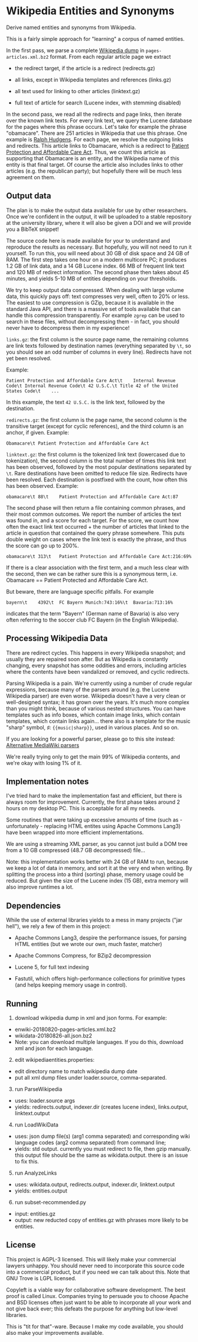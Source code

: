 Wikipedia Entities and Synonyms
===============================

Derive named entities and synonyms from Wikipedia.


This is a fairly simple approach for "learning" a corpus of named entities.

In the first pass, we parse a complete
[Wikipedia dump](http://dumps.wikimedia.org/enwiki/) in
`pages-articles.xml.bz2` format. From each regular article page we extract

* the redirect target, if the article is a redirect (redirects.gz)

* all links, except in Wikipedia templates and references (links.gz)

* all text used for linking to other articles (linktext.gz)

* full text of article for search (Lucene index, with stemming disabled)

In the second pass, we read all the redirects and page links, then iterate over
the known link texts. For every link text, we query the Lucene database for the
pages where this phrase occurs. Let's take for example the phrase "obamacare".
There are 251 articles in Wikipedia that use this phrase. One example is
[Ralph Hudgens](http://en.wikipedia.org/wiki/Ralph_Hudgens). For each page, we
resolve the outgoing links and redirects. This article links to Obamacare,
which is a redirect to [Patient Protection and Affordable Care Act](http://en.wikipedia.org/wiki/Patient_Protection_and_Affordable_Care_Act).
Thus, we count this article as supporting that Obamacare is an entity,
and the Wikipedia name of this entity is that final target. Of course the
article also includes links to other articles (e.g. the republican party);
but hopefully there will be much less agreement on them.


Output data
-----------

The plan is to make the output data available for use by other researchers.
Once we're confident in the output, it will be uploaded to a stable repository at
the university library, where it will also be given a DOI and we will provide
you a BibTeX snippet!

The source code here is made available for your to understand and reproduce the
results as necessary. But hopefully, you will not need to run it yourself.
To run this, you will need about 30 GB of disk space and 24 GB of RAM. The first
step takes one hour on a modern multicore PC; it produces 1.2 GB of link data,
and a 14 GB Lucene index. 66 MB of frequent link text and 120 MB of redirect
information. The second phase then takes about 45 minutes, and yields 5-10 MB
of entities depending on your thresholds.

We try to keep output data compressed. When dealing with large volume data,
this quickly pays off: text compresses very well, often to 20% or less. The
easiest to use compression is GZip, because it is available in the standard
Java API, and there is a massive set of tools available that can handle this
compression transparently.  For example `zgrep` can be used to search in these
files, without decompressing them - in fact, you should never have to
decompress them in my experience!


`links.gz`: the first column is the source page name, the remaining columns are
link texts followed by destination names (everything separated by `\t`, so you
should see an odd number of columns in every line).
Redirects have not yet been resolved.

Example:

    Patient Protection and Affordable Care Act\t	Internal Revenue Code\t	Internal Revenue Code\t	42 U.S.C.\t	Title 42 of the United States Code\t	...

In this example, the text `42 U.S.C.` is the link text, followed by the destination.

`redirects.gz`: the first column is the page name, the second column is the
transitive target (except for cyclic references), and the third column is an anchor, if given.
Example:

    Obamacare\t	Patient Protection and Affordable Care Act

`linktext.gz`: the first column is the tokenized link text (lowercased due to tokenization),
the second column is the total number of times this link text has been observed, followed
by the most popular destinations separated by `\t`. Rare destinations have been
omitted to reduce file size. Redirects have been resolved. Each destination is postfixed with the count,
how often this has been observed.
Example:

    obamacare\t	88\t	Patient Protection and Affordable Care Act:87

The second phase will then return a file containing common phrases, and their most common outcomes.
We report the number of articles the text was found in, and a score for each target. For the score,
we count how often the exact link text occurred + the number of articles that linked to the article
in question that contained the query phrase somewhere. This puts double weight on cases where the
link text is exactly the phrase, and thus the score can go up to 200%.

    obamacare\t	313\t	Patient Protection and Affordable Care Act:216:69%

If there is a clear association with the first term, and a much less clear with
the second, then we can be rather sure this is a synonymous term, i.e.
Obamacare == Patient Protected and Affordable Care Act.

But beware, there are language specific pitfalls. For example

    bayern\t	4392\t	FC Bayern Munich:743:16%\t	Bavaria:713:16%

indicates that the term "Bayern" (German name of Bavaria) is also
very often referring to the soccer club FC Bayern (in the English Wikipedia).


Processing Wikipedia Data
-------------------------

There are redirect cycles. This happens in every Wikipedia snapshot; and usually they
are repaired soon after. But as Wikipedia is constantly changing, every snapshot has some
oddities and errors, including articles where the contents have been vandalized or removed,
and cyclic redirects.

Parsing Wikipedia is a pain. We're currently using a number of crude regular expressions,
because many of the parsers around (e.g. the Lucene Wikipedia parser) are even worse.
Wikipedia doesn't have a very clean or well-designed syntax; it has grown over the years.
It's much more complex than you might think, because of various nested structures. You can
have templates such as info boxes, which contain image links, which contain
templates, which contain links again... there also is a template for the music
"sharp" symbol, ♯: `{{music|sharp}}`, used in various places. And so on.

If you are looking for a powerful parser, please go to this site instead:
[Alternative MediaWiki parsers](https://www.mediawiki.org/wiki/Alternative_parsers)

We're really trying only to get the main 99% of Wikipedia contents, and we're okay with
losing 1% of it.


Implementation notes
--------------------

I've tried hard to make the implementation fast and efficient, but there is
always room for improvement. Currently, the first phase takes around 2 hours
on my desktop PC. This is acceptable for all my needs.

Some routines that were taking up excessive amounts of time (such as -
unfortunately - replacing HTML entites using Apache Commons Lang3) have been
wrapped into more efficient implementations.

We are using a streaming XML parser, as you cannot just build a DOM tree from
a 10 GB compressed (48.7 GB decompressed) file...

Note: this implementation works better with 24 GB of RAM to run, because we keep a lot of
data in memory, and sort it at the very end when writing. By splitting the process
into a third (sorting) phase, memory usage could be reduced. But given the size of
the Lucene index (15 GB), extra memory will also improve runtimes a lot.


Dependencies
------------

While the use of external libraries yields to a mess in many projects ("jar
hell"), we rely a few of them in this project:

* Apache Commons Lang3, despire the performance issues, for parsing HTML entities
(but we wrote our own, much faster, matcher)

* Apache Commons Compress, for BZip2 decompression

* Lucene 5, for full text indexing

* Fastutil, which offers high-performance collections for primitive types
(and helps keeping memory usage in control).


Running
-------
1. download wikipedia dump in xml and json forms. For example: 
  * enwiki-20180820-pages-articles.xml.bz2
  * wikidata-20180826-all.json.bz2
  * Note: you can download multiple languages. If you do this, download xml and json for each language.
2. edit wikipediaentities.properties:
  * edit directory name to match wikipedia dump date
  * put all xml dump files under loader.source, comma-separated.
3. run ParseWikipedia
  * uses: loader.source args
  * yields: redirects.output, indexer.dir (creates lucene index), links.output, linktext.output 
4. run LoadWikiData
  * uses: json dump file(s) (arg1 comma separated) and corresponding wiki language codes (arg2 comma separated) from command line;
  * yields: std output. currently you must redirect to file, then gzip manually. this output file should be the same as wikidata.output. there is an issue to fix this. 
5. run AnalyzeLinks
  * uses: wikidata.output, redirects.output, indexer.dir, linktext.output
  * yields: entities.output
6. run subset-recommended.py
  * input: entities.gz
  * output: new reducted copy of entities.gz with phrases more likely to be entities.


License
-------

This project is AGPL-3 licensed. This will likely make your commercial lawyers
unhappy. You should never need to incorporate this source code into a commercial
product, but if you need we can talk about this. Note that GNU Trove is LGPL
licensed.

Copyleft is a viable way for collaborative software development. The best proof
is called Linux. Companies trying to persuade you to choose Apache and BSD
licenses often just want to be able to incorporate all your work and not give
back ever; this defeats the purpose for anything but low-level libraries.

This is "tit for that"-ware. Because I make my code available, you should also
make your improvements available.

